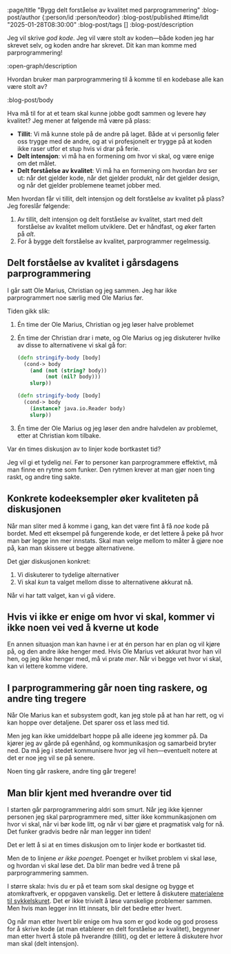 :page/title "Bygg delt forståelse av kvalitet med parprogrammering"
:blog-post/author {:person/id :person/teodor}
:blog-post/published #time/ldt "2025-01-28T08:30:00"
:blog-post/tags []
:blog-post/description

Jeg vil skrive _god kode_.
Jeg vil være stolt av koden—både koden jeg har skrevet selv, og koden andre har skrevet.
Dit kan man komme med parprogrammering!

:open-graph/description

Hvordan bruker man parprogrammering til å komme til en kodebase alle kan være stolt av?

:blog-post/body

Hva må til for at et team skal kunne jobbe godt sammen og levere høy kvalitet?
Jeg mener at følgende må være på plass:

- **Tillit**: Vi må kunne stole på de andre på laget.
  Både at vi personlig føler oss trygge med de andre, og at vi profesjonelt er trygge på at koden ikke raser utfor et stup hvis vi drar på ferie.
- **Delt intensjon**: vi må ha en formening om hvor vi skal, og være enige om det målet.
- **Delt forståelse av kvalitet**: Vi må ha en formening om hvordan _bra_ ser ut: når det gjelder kode, når det gjelder produkt, når det gjelder design, og når det gjelder problemene teamet jobber med.

Men hvordan får vi tillit, delt intensjon og delt forståelse av kvalitet på plass?
Jeg foreslår følgende:

1. Av tillit, delt intensjon og delt forståelse av kvalitet, start med delt forståelse av kvalitet mellom utviklere.
   Det er håndfast, og øker farten på _alt_.
2. For å bygge delt forståelse av kvalitet, parprogrammer regelmessig.

## Delt forståelse av kvalitet i gårsdagens parprogrammering

I går satt Ole Marius, Christian og jeg sammen.
Jeg har ikke parprogrammert noe særlig med Ole Marius før.

Tiden gikk slik:

1. Én time der Ole Marius, Christian og jeg løser halve problemet

2. Én time der Christian drar i møte, og Ole Marius og jeg diskuterer hvilke av disse to alternativene vi skal gå for:

    ```clojure
    (defn stringify-body [body]
      (cond-> body
        (and (not (string? body))
             (not (nil? body)))
        slurp))
    
    (defn stringify-body [body]
      (cond-> body
        (instance? java.io.Reader body)
        slurp))
    ```

3. Én time der Ole Marius og jeg løser den andre halvdelen av problemet, etter at Christian kom tilbake.

Var én times diskusjon av to linjer kode bortkastet tid?

Jeg vil gi et tydelig _nei_.
Før to personer kan parprogrammere effektivt, må man finne en rytme som funker.
Den rytmen krever at man gjør noen ting raskt, og andre ting sakte.

## Konkrete kodeeksempler øker kvaliteten på diskusjonen

Når man sliter med å komme i gang, kan det være fint å få _noe_ kode på bordet.
Med ett eksempel på fungerende kode, er det lettere å peke på hvor man bør legge inn mer innstats.
Skal man velge mellom to måter å gjøre noe på, kan man skissere ut begge alternativene.

Det gjør diskusjonen konkret:

1. Vi diskuterer to tydelige alternativer
2. Vi skal _kun_ ta valget mellom disse to alternativene akkurat nå.

Når vi har tatt valget, kan vi gå videre.

## Hvis vi ikke er enige om hvor vi skal, kommer vi ikke noen vei ved å kverne ut kode

En annen situasjon man kan havne i er at én person har en plan og vil kjøre på, og den andre ikke henger med.
Hvis Ole Marius vet akkurat hvor han vil hen, og jeg ikke henger med, må vi prate _mer_.
Når vi begge vet hvor vi skal, kan vi lettere komme videre.

## I parprogrammering går noen ting raskere, og andre ting tregere

Når Ole Marius kan et subsystem godt, kan jeg stole på at han har rett, og vi kan hoppe over detaljene.
Det sparer oss et lass med tid.

Men jeg kan ikke umiddelbart hoppe på alle ideene jeg kommer på.
Da kjører jeg av gårde på egenhånd, og kommunikasjon og samarbeid bryter ned.
Da må jeg i stedet kommunisere hvor jeg vil hen—eventuelt notere at det er noe jeg vil se på senere.

Noen ting går raskere, andre ting går tregere!

## Man blir kjent med hverandre over tid

I starten går parprogrammering aldri som smurt.
Når jeg ikke kjenner personen jeg skal parprogrammere med, sitter ikke kommunikasjonen om hvor vi skal, når vi bør kode litt, og når vi bør gjøre et pragmatisk valg for nå.
Det funker gradvis bedre når man legger inn tiden!

Det er lett å si at en times diskusjon om to linjer kode er bortkastet tid.

Men de to linjene _er ikke poenget_.
Poenget er hvilket problem vi skal løse, og hvordan vi skal løse det.
Da blir man bedre ved å trene på parprogrammering sammen.

I større skala: hvis du er på et team som skal designe og bygge et atomkraftverk, er oppgaven vanskelig.
Det er lettere å diskutere [materialene til sykkelskuret](https://en.wikipedia.org/wiki/Law_of_triviality).
Det er ikke trivielt å løse vanskelige problemer sammen.
Men hvis man legger inn litt innsats, blir det bedre etter hvert.

Og når man etter hvert blir enige om hva som er god kode og god prosess for å skrive kode (at man etablerer en delt forståelse av kvalitet), begynner man etter hvert å stole på hverandre (tillit), og det er lettere å diskutere hvor man skal (delt intensjon).

